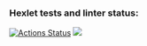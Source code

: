 ### Hexlet tests and linter status:
[![Actions Status](https://github.com/OiJefo/frontend-project-44/workflows/hexlet-check/badge.svg)](https://github.com/OiJefo/frontend-project-44/actions)
<a href="https://codeclimate.com/github/OiJefo/frontend-project-44/maintainability"><img src="https://api.codeclimate.com/v1/badges/2e2821b7c0f028d72efe/maintainability" /></a>